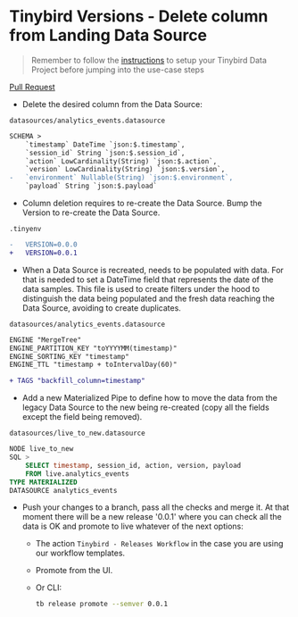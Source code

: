 # Tinybird Versions - Delete column from Landing Data Source

> Remember to follow the [instructions](../README.md) to setup your Tinybird Data Project before jumping into the use-case steps

[Pull Request](https://github.com/tinybirdco/use-case-examples/pull/162/files)

- Delete the desired column from the Data Source:
  
`datasources/analytics_events.datasource`

```diff
SCHEMA >
    `timestamp` DateTime `json:$.timestamp`,
    `session_id` String `json:$.session_id`,
    `action` LowCardinality(String) `json:$.action`,
    `version` LowCardinality(String) `json:$.version`,
-   `environment` Nullable(String) `json:$.environment`,
    `payload` String `json:$.payload`
```

- Column deletion requires to re-create the Data Source. Bump the Version to re-create the Data Source.
  
`.tinyenv`

```diff
-   VERSION=0.0.0
+   VERSION=0.0.1
```

- When a Data Source is recreated, needs to be populated with data. For that is needed to set a DateTime field that represents the date of the data samples. This file is used to create filters under the hood to distinguish the data being populated and the fresh data reaching the Data Source, avoiding to create duplicates.
  
`datasources/analytics_events.datasource`

```diff
ENGINE "MergeTree"
ENGINE_PARTITION_KEY "toYYYYMM(timestamp)"
ENGINE_SORTING_KEY "timestamp"
ENGINE_TTL "timestamp + toIntervalDay(60)"

+ TAGS "backfill_column=timestamp"
```

- Add a new Materialized Pipe to define how to move the data from the legacy Data Source to the new being re-created (copy all the fields except the field being removed).
  
`datasources/live_to_new.datasource`

```sql
NODE live_to_new
SQL >
    SELECT timestamp, session_id, action, version, payload 
    FROM live.analytics_events
TYPE MATERIALIZED
DATASOURCE analytics_events
```

- Push your changes to a branch, pass all the checks and merge it. At that moment there will be a new release '0.0.1' where you can check all the data is OK and promote to live whatever of the next options:

    - The action `Tinybird - Releases Workflow` in the case you are using our workflow templates.
    - Promote from the UI.
    - Or CLI:

        ```sh
        tb release promote --semver 0.0.1
        ```


